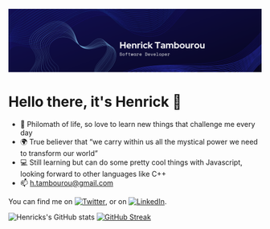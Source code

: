 ![cover](coverHT.png)

# Hello there, it's Henrick 👋 
- 📘 Philomath of life, so love to learn new things that challenge me every day
- 🌍 True believer that “we carry within us all the mystical power we need to transform our world”
- 💻 Still learning but can do some pretty cool things with Javascript, looking forward to other languages like C++ 
- 📫 h.tambourou@gmail.com 


<!-- Actual text -->

 You can find me on [![Twitter][1.2]][1], or on [![LinkedIn][2.2]][2].

<!-- Social Media Icons -->

[1.2]: http://i.imgur.com/wWzX9uB.png (twitter icon without padding)
[2.2]: https://raw.githubusercontent.com/MartinHeinz/MartinHeinz/master/linkedin-3-16.png (LinkedIn icon without padding)

<!-- Links to your social media accounts -->

[1]: https://twitter.com/future_x_robert
[2]: https://www.linkedin.com/in/henrick-t-429a1b223/

<!-- Stats Icons -->
![Henricks's GitHub stats](https://github-readme-stats.vercel.app/api?username=H-Tambourou&count_private=true)
[![GitHub Streak](https://github-readme-streak-stats.herokuapp.com/?user=H-Tambourou)](https://git.io/streak-stats)

<!---
H-Tambourou/H-Tambourou is a ✨ special ✨ repository because its `README.md` (this file) appears on your GitHub profile.
You can click the Preview link to take a look at your changes.
--->

